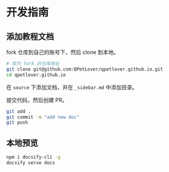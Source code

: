 # 开发指南

## 添加教程文档

fork 仓库到自己的账号下，然后 clone 到本地。

```bash
# 改为 fork 的仓库地址
git clone git@github.com:QPetLover/qpetlover.github.io.git
cd qpetlover.github.io
```

在 `source` 下添加文档，并在 `_sidebar.md` 中添加目录。

提交代码，然后创建 PR。

```bash
git add .
git commit -m "add new doc"
git push
```

## 本地预览

```bash
npm i docsify-cli -g
docsify serve docs
```
